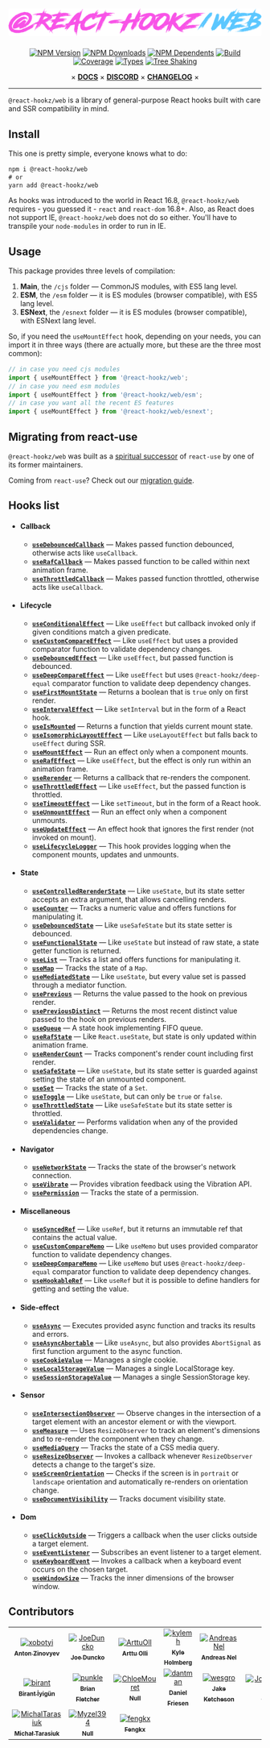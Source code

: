 <div align="center">

# ![@react-hookz/web](.github/logo.png)

[![NPM Version](https://flat.badgen.net/npm/v/@react-hookz/web)](https://www.npmjs.com/package/@react-hookz/web)
[![NPM Downloads](https://flat.badgen.net/npm/dm/@react-hookz/web)](https://www.npmjs.com/package/@react-hookz/web)
[![NPM Dependents](https://flat.badgen.net/npm/dependents/@react-hookz/web)](https://www.npmjs.com/package/@react-hookz/web)
[![Build](https://img.shields.io/github/actions/workflow/status/react-hookz/web/ci-cd.yml?branch=master&style=flat-square)](https://github.com/react-hookz/web/actions)
[![Coverage](https://flat.badgen.net/codecov/c/github/react-hookz/web)](https://app.codecov.io/gh/react-hookz/web)
[![Types](https://flat.badgen.net/npm/types/@react-hookz/web)](https://www.npmjs.com/package/@react-hookz/web)
[![Tree Shaking](https://flat.badgen.net/bundlephobia/tree-shaking/@react-hookz/web)](https://bundlephobia.com/result?p=@react-hookz/web)

× **[DOCS](https://react-hookz.github.io/web/)** × **[DISCORD](https://discord.gg/Fjwphtu65f)** ×
**[CHANGELOG](https://github.com/react-hookz/web/blob/master/CHANGELOG.md)** ×

</div>

---

`@react-hookz/web` is a library of general-purpose React hooks built with care and SSR compatibility
in mind.

## Install

This one is pretty simple, everyone knows what to do:

```shell
npm i @react-hookz/web
# or
yarn add @react-hookz/web
```

As hooks was introduced to the world in React 16.8, `@react-hookz/web` requires - you guessed it -
`react` and `react-dom` 16.8+.
Also, as React does not support IE, `@react-hookz/web` does not do so either. You'll have to
transpile your `node-modules` in order to run in IE.

## Usage

This package provides three levels of compilation:

1. **Main**, the `/cjs` folder — CommonJS modules, with ES5 lang level.
2. **ESM**, the `/esm` folder — it is ES modules (browser compatible), with ES5 lang level.
3. **ESNext**, the `/esnext` folder — it is ES modules (browser compatible), with ESNext lang level.

So, if you need the `useMountEffect` hook, depending on your needs, you can import it in three ways
(there are actually more, but these are the three most common):

```ts
// in case you need cjs modules
import { useMountEffect } from '@react-hookz/web';
// in case you need esm modules
import { useMountEffect } from '@react-hookz/web/esm';
// in case you want all the recent ES features
import { useMountEffect } from '@react-hookz/web/esnext';
```

## Migrating from react-use

`@react-hookz/web` was built as a [spiritual successor](https://github.com/streamich/react-use/issues/1974) of `react-use` by one of its former maintainers.

Coming from `react-use`? Check out our
[migration guide](https://react-hookz.github.io/web/?path=/docs/migrating-from-react-use--page).

## Hooks list

- #### Callback

  - [**`useDebouncedCallback`**](https://react-hookz.github.io/web/?path=/docs/callback-usedebouncedcallback--example)
    — Makes passed function debounced, otherwise acts like `useCallback`.
  - [**`useRafCallback`**](https://react-hookz.github.io/web/?path=/docs/callback-userafcallback--example)
    — Makes passed function to be called within next animation frame.
  - [**`useThrottledCallback`**](https://react-hookz.github.io/web/?path=/docs/callback-usethrottledcallback--example)
    — Makes passed function throttled, otherwise acts like `useCallback`.

- #### Lifecycle

  - [**`useConditionalEffect`**](https://react-hookz.github.io/web/?path=/docs/lifecycle-useconditionaleffect--example)
    — Like `useEffect` but callback invoked only if given conditions match a given predicate.
  - [**`useCustomCompareEffect`**](https://react-hookz.github.io/web/?path=/docs/lifecycle-usecustomcompareeffect--example)
    — Like `useEffect` but uses a provided comparator function to validate dependency changes.
  - [**`useDebouncedEffect`**](https://react-hookz.github.io/web/?path=/docs/lifecycle-usedebouncedeffect--example)
    — Like `useEffect`, but passed function is debounced.
  - [**`useDeepCompareEffect`**](https://react-hookz.github.io/web/?path=/docs/lifecycle-usedeepcompareeffect--example)
    — Like `useEffect` but uses `@react-hookz/deep-equal` comparator function to validate deep
    dependency changes.
  - [**`useFirstMountState`**](https://react-hookz.github.io/web/?path=/docs/lifecycle-usefirstmountstate--example)
    — Returns a boolean that is `true` only on first render.
  - [**`useIntervalEffect`**](https://react-hookz.github.io/web/?path=/docs/lifecycle-useintervaleffect--example)
    — Like `setInterval` but in the form of a React hook.
  - [**`useIsMounted`**](https://react-hookz.github.io/web/?path=/docs/lifecycle-useismounted--example)
    — Returns a function that yields current mount state.
  - [**`useIsomorphicLayoutEffect`**](https://react-hookz.github.io/web/?path=/docs/lifecycle-useisomorphiclayouteffect--page)
    — Like `useLayoutEffect` but falls back to `useEffect` during SSR.
  - [**`useMountEffect`**](https://react-hookz.github.io/web/?path=/docs/lifecycle-usemounteffect--example)
    — Run an effect only when a component mounts.
  - [**`useRafEffect`**](https://react-hookz.github.io/web/?path=/docs/lifecycle-useRafEffect--example)
    — Like `useEffect`, but the effect is only run within an animation frame.
  - [**`useRerender`**](https://react-hookz.github.io/web/?path=/docs/lifecycle-usererender--example)
    — Returns a callback that re-renders the component.
  - [**`useThrottledEffect`**](https://react-hookz.github.io/web/?path=/docs/lifecycle-usethrottledeffect--example)
    — Like `useEffect`, but the passed function is throttled.
  - [**`useTimeoutEffect`**](https://react-hookz.github.io/web/?path=/docs/lifecycle-usetimeouteffect--example)
    — Like `setTimeout`, but in the form of a React hook.
  - [**`useUnmountEffect`**](https://react-hookz.github.io/web/?path=/docs/lifecycle-useunmounteffect--example)
    — Run an effect only when a component unmounts.
  - [**`useUpdateEffect`**](https://react-hookz.github.io/web/?path=/docs/lifecycle-useupdateeffect--example)
    — An effect hook that ignores the first render (not invoked on mount).
  - [**`useLifecycleLogger`**](https://react-hookz.github.io/web/?path=/docs/lifecycle-uselifecycleLogger--example)
    — This hook provides logging when the component mounts, updates and unmounts.

- #### State

  - [**`useControlledRerenderState`**](https://react-hookz.github.io/web/?path=/docs/state-usecontrolledrerenderstate--example)
    — Like `useState`, but its state setter accepts an extra argument, that allows cancelling
    renders.
  - [**`useCounter`**](https://react-hookz.github.io/web/?path=/docs/state-usecounter--example)
    — Tracks a numeric value and offers functions for manipulating it.
  - [**`useDebouncedState`**](https://react-hookz.github.io/web/?path=/docs/state-usedebouncedstate--example)
    — Like `useSafeState` but its state setter is debounced.
  - [**`useFunctionalState`**](https://react-hookz.github.io/web/?path=/docs/state-usefunctionalstate--page)
    — Like `useState` but instead of raw state, a state getter function is returned.
  - [**`useList`**](https://react-hookz.github.io/web/?path=/docs/state-uselist--example)
    — Tracks a list and offers functions for manipulating it.
  - [**`useMap`**](https://react-hookz.github.io/web/?path=/docs/state-usemap--example) — Tracks the
    state of a `Map`.
  - [**`useMediatedState`**](https://react-hookz.github.io/web/?path=/docs/state-usemediatedstate--example)
    — Like `useState`, but every value set is passed through a mediator function.
  - [**`usePrevious`**](https://react-hookz.github.io/web/?path=/docs/state-useprevious--example) —
    Returns the value passed to the hook on previous render.
  - [**`usePreviousDistinct`**](https://react-hookz.github.io/web/?path=/docs/state-usepreviousdistinct--example) —
    Returns the most recent distinct value passed to the hook on previous renders.
  - [**`useQueue`**](https://react-hookz.github.io/web/?path=/docs/state-usequeue--example) —
    A state hook implementing FIFO queue.
  - [**`useRafState`**](https://react-hookz.github.io/web/?path=/docs/state-userafstate--example) —
    Like `React.useState`, but state is only updated within animation frame.
  - [**`useRenderCount`**](https://react-hookz.github.io/web/?path=/docs/state-userendercount--example) —
    Tracks component's render count including first render.
  - [**`useSafeState`**](https://react-hookz.github.io/web/?path=/docs/state-usesafestate--page) —
    Like `useState`, but its state setter is guarded against setting the state of an unmounted component.
  - [**`useSet`**](https://react-hookz.github.io/web/?path=/docs/state-useset--example) — Tracks the
    state of a `Set`.
  - [**`useToggle`**](https://react-hookz.github.io/web/?path=/docs/state-usetoggle--example) — Like
    `useState`, but can only be `true` or `false`.
  - [**`useThrottledState`**](https://react-hookz.github.io/web/?path=/docs/state-usethrottledstate--example)
    — Like `useSafeState` but its state setter is throttled.
  - [**`useValidator`**](https://react-hookz.github.io/web/?path=/docs/state-usevalidator--example)
    — Performs validation when any of the provided dependencies change.

- #### Navigator

  - [**`useNetworkState`**](https://react-hookz.github.io/web/?path=/docs/navigator-usenetworkstate--example)
    — Tracks the state of the browser's network connection.
  - [**`useVibrate`**](https://react-hookz.github.io/web/?path=/docs/navigator-usevibrate--example)
    — Provides vibration feedback using the Vibration API.
  - [**`usePermission`**](https://react-hookz.github.io/web/?path=/docs/navigator-usepermission--example)
    — Tracks the state of a permission.

- #### Miscellaneous

  - [**`useSyncedRef`**](https://react-hookz.github.io/web/?path=/docs/miscellaneous-usesyncedref--example)
    — Like `useRef`, but it returns an immutable ref that contains the actual value.
  - [**`useCustomCompareMemo`**](https://react-hookz.github.io/web/?path=/docs/miscellaneous-useCustomCompareMemo--example)
    — Like `useMemo` but uses provided comparator function to validate dependency changes.
  - [**`useDeepCompareMemo`**](https://react-hookz.github.io/web/?path=/docs/miscellaneous-useDeepCompareMemo--example)
    — Like `useMemo` but uses `@react-hookz/deep-equal` comparator function to validate deep
    dependency changes.
  - [**`useHookableRef`**](https://react-hookz.github.io/web/?path=/docs/miscellaneous-usehookableref--example)
    — Like `useRef` but it is possible to define handlers for getting and setting the value.

- #### Side-effect

  - [**`useAsync`**](https://react-hookz.github.io/web/?path=/docs/side-effect-useasync--example) —
    Executes provided async function and tracks its results and errors.
  - [**`useAsyncAbortable`**](https://react-hookz.github.io/web/?path=/docs/side-effect-useasyncabortable--example)
    — Like `useAsync`, but also provides `AbortSignal` as first function argument to the async function.
  - [**`useCookieValue`**](https://react-hookz.github.io/web/?path=/docs/side-effect-usecookievalue--example)
    — Manages a single cookie.
  - [**`useLocalStorageValue`**](https://react-hookz.github.io/web/?path=/docs/side-effect-uselocalstoragevalue--example)
    — Manages a single LocalStorage key.
  - [**`useSessionStorageValue`**](https://react-hookz.github.io/web/?path=/docs/side-effect-usesessionstoragevalue--example)
    — Manages a single SessionStorage key.

- #### Sensor

  - [**`useIntersectionObserver`**](https://react-hookz.github.io/web/?path=/docs/sensor-useintersectionobserver--example)
    — Observe changes in the intersection of a target element with an ancestor element or with the
    viewport.
  - [**`useMeasure`**](https://react-hookz.github.io/web/?path=/docs/sensor-usemeasure--example) —
    Uses `ResizeObserver` to track an element's dimensions and to re-render the component when they change.
  - [**`useMediaQuery`**](https://react-hookz.github.io/web/?path=/docs/sensor-usemediaquery--example)
    — Tracks the state of a CSS media query.
  - [**`useResizeObserver`**](https://react-hookz.github.io/web/?path=/docs/sensor-useresizeobserver--example)
    — Invokes a callback whenever `ResizeObserver` detects a change to the target's size.
  - [**`useScreenOrientation`**](https://react-hookz.github.io/web/?path=/docs/sensor-usescreenorientation--example)
    — Checks if the screen is in `portrait` or `landscape` orientation and automatically re-renders on
    orientation change.
  - [**`useDocumentVisibility`**](https://react-hookz.github.io/web/?path=/docs/sensor-usedocumentvisibility--example)
    — Tracks document visibility state.

- #### Dom

  - [**`useClickOutside`**](https://react-hookz.github.io/web/?path=/docs/dom-useclickoutside--example)
    — Triggers a callback when the user clicks outside a target element.
  - [**`useEventListener`**](https://react-hookz.github.io/web/?path=/docs/dom-useeventlistener--example)
    — Subscribes an event listener to a target element.
  - [**`useKeyboardEvent`**](https://react-hookz.github.io/web/?path=/docs/dom-usekeyboardevent--example)
    — Invokes a callback when a keyboard event occurs on the chosen target.
  - [**`useWindowSize`**](https://react-hookz.github.io/web/?path=/docs/dom-usewindowsize--example)
    — Tracks the inner dimensions of the browser window.

## Contributors

<!-- readme: collaborators,contributors,semantic-release-bot/-,lint-action/- -start -->
<table>
<tr>
    <td align="center">
        <a href="https://github.com/xobotyi">
            <img src="https://avatars.githubusercontent.com/u/6178739?v=4" width="100;" alt="xobotyi"/>
            <br />
            <sub><b>Anton Zinovyev</b></sub>
        </a>
    </td>
    <td align="center">
        <a href="https://github.com/JoeDuncko">
            <img src="https://avatars.githubusercontent.com/u/6749768?v=4" width="100;" alt="JoeDuncko"/>
            <br />
            <sub><b>Joe Duncko</b></sub>
        </a>
    </td>
    <td align="center">
        <a href="https://github.com/ArttuOll">
            <img src="https://avatars.githubusercontent.com/u/60509537?v=4" width="100;" alt="ArttuOll"/>
            <br />
            <sub><b>Arttu Olli</b></sub>
        </a>
    </td>
    <td align="center">
        <a href="https://github.com/kylemh">
            <img src="https://avatars.githubusercontent.com/u/9523719?v=4" width="100;" alt="kylemh"/>
            <br />
            <sub><b>Kyle Holmberg</b></sub>
        </a>
    </td>
    <td align="center">
        <a href="https://github.com/AndreasNel">
            <img src="https://avatars.githubusercontent.com/u/17763359?v=4" width="100;" alt="AndreasNel"/>
            <br />
            <sub><b>Andreas Nel</b></sub>
        </a>
    </td>
    <td align="center">
        <a href="https://github.com/Rey-Wang">
            <img src="https://avatars.githubusercontent.com/u/45580554?v=4" width="100;" alt="Rey-Wang"/>
            <br />
            <sub><b>Rey Wang</b></sub>
        </a>
    </td>
    <td align="center">
        <a href="https://github.com/axelboc">
            <img src="https://avatars.githubusercontent.com/u/2936402?v=4" width="100;" alt="axelboc"/>
            <br />
            <sub><b>Axel Bocciarelli</b></sub>
        </a>
    </td>
    <td align="center">
        <a href="https://github.com/lensbart">
            <img src="https://avatars.githubusercontent.com/u/20876627?v=4" width="100;" alt="lensbart"/>
            <br />
            <sub><b>Bart Lens</b></sub>
        </a>
    </td></tr>
<tr>
    <td align="center">
        <a href="https://github.com/birant">
            <img src="https://avatars.githubusercontent.com/u/29652801?v=4" width="100;" alt="birant"/>
            <br />
            <sub><b>Birant İyigün</b></sub>
        </a>
    </td>
    <td align="center">
        <a href="https://github.com/punkle">
            <img src="https://avatars.githubusercontent.com/u/553697?v=4" width="100;" alt="punkle"/>
            <br />
            <sub><b>Brian Fletcher</b></sub>
        </a>
    </td>
    <td align="center">
        <a href="https://github.com/ChloeMouret">
            <img src="https://avatars.githubusercontent.com/u/63965373?v=4" width="100;" alt="ChloeMouret"/>
            <br />
            <sub><b>Null</b></sub>
        </a>
    </td>
    <td align="center">
        <a href="https://github.com/dantman">
            <img src="https://avatars.githubusercontent.com/u/53399?v=4" width="100;" alt="dantman"/>
            <br />
            <sub><b>Daniel Friesen</b></sub>
        </a>
    </td>
    <td align="center">
        <a href="https://github.com/wesgro">
            <img src="https://avatars.githubusercontent.com/u/595567?v=4" width="100;" alt="wesgro"/>
            <br />
            <sub><b>Jake Ketcheson</b></sub>
        </a>
    </td>
    <td align="center">
        <a href="https://github.com/JoshuaStewartEntelect">
            <img src="https://avatars.githubusercontent.com/u/92043787?v=4" width="100;" alt="JoshuaStewartEntelect"/>
            <br />
            <sub><b>Joshua Stewart</b></sub>
        </a>
    </td>
    <td align="center">
        <a href="https://github.com/jpwallace22">
            <img src="https://avatars.githubusercontent.com/u/93415734?v=4" width="100;" alt="jpwallace22"/>
            <br />
            <sub><b>Justin Wallace</b></sub>
        </a>
    </td>
    <td align="center">
        <a href="https://github.com/KonradLinkowski">
            <img src="https://avatars.githubusercontent.com/u/26126510?v=4" width="100;" alt="KonradLinkowski"/>
            <br />
            <sub><b>Konrad Linkowski</b></sub>
        </a>
    </td></tr>
<tr>
    <td align="center">
        <a href="https://github.com/MichalTarasiuk">
            <img src="https://avatars.githubusercontent.com/u/69385846?v=4" width="100;" alt="MichalTarasiuk"/>
            <br />
            <sub><b>Michał Tarasiuk</b></sub>
        </a>
    </td>
    <td align="center">
        <a href="https://github.com/Myzel394">
            <img src="https://avatars.githubusercontent.com/u/50424412?v=4" width="100;" alt="Myzel394"/>
            <br />
            <sub><b>Null</b></sub>
        </a>
    </td>
    <td align="center">
        <a href="https://github.com/fengkx">
            <img src="https://avatars.githubusercontent.com/u/16515468?v=4" width="100;" alt="fengkx"/>
            <br />
            <sub><b>Fengkx</b></sub>
        </a>
    </td></tr>
</table>
<!-- readme: collaborators,contributors,semantic-release-bot/-,lint-action/- -end -->

